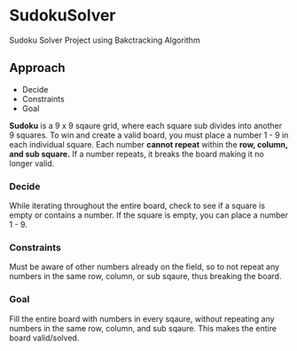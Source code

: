 # SudokuSolver
Sudoku Solver Project using Bakctracking Algorithm

 ## Approach
  - Decide 
  - Constraints
  - Goal

  **Sudoku** is a 9 x 9 sqaure grid, where each square sub divides into another 9 squares.
  To win and create a valid board, you must place a number 1 - 9 in each individual square.
  Each number **cannot repeat** within the **row, column, and sub square.**
  If a number repeats, it breaks the board making it no longer valid.
  
  ### Decide
   While iterating throughout the entire board, check to see if a square is empty or contains a number.
   If the square is empty, you can place a number 1 - 9.
   
  ### Constraints
   Must be aware of other numbers already on the field, so to not repeat any numbers in the same row, column,
   or sub sqaure, thus breaking the board.
   
  ### Goal
   Fill the entire board with numbers in every sqaure, without repeating any numbers in the same row, column, and sub sqaure.
   This makes the entire board valid/solved.
   
   
